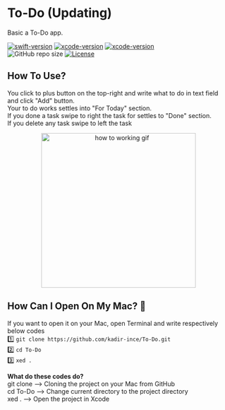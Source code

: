 # To-Do (Updating)
Basic a To-Do app. 

[![swift-version](https://img.shields.io/badge/swift-5-brightgreen.svg)](https://github.com/apple/swift) 
[![xcode-version](https://img.shields.io/badge/xcode-11-brightgreen)](https://developer.apple.com/xcode/) 
[![xcode-version](https://img.shields.io/badge/xcode-12%20beta-brightgreen)](https://developer.apple.com/xcode/) <br>
![GitHub repo size](https://img.shields.io/github/repo-size/kadir-ince/to-do)
[![License](https://img.shields.io/badge/License-Apache%202.0-blue.svg)](https://opensource.org/licenses/Apache-2.0) <br>

## How To Use? 
You click to plus button on the top-right and write what to do in text field and click "Add" button.<br>
Your to do works settles into "For Today" section. <br>
If you done a task swipe to right the task for settles to "Done" section. <br>
If you delete any task swipe to left the task <br>

<p align="center">
  <img src="https://github.com/kadir-ince/To-Do/blob/master/to-do.gif" width="350" alt="how to working gif">
</p>

## How Can I Open On My Mac?  🔨

If you want to open it on your Mac, open Terminal and write respectively below codes
<br>
1️⃣ ``` git clone https://github.com/kadir-ince/To-Do.git ```  <br>
2️⃣ ``` cd To-Do ``` <br>
3️⃣ ``` xed . ``` <br>

<b>What do these codes do?</b> <br>
git clone --> Cloning the project on your Mac from GitHub <br>
cd To-Do --> Change current directory to the project directory <br>
xed . --> Open the project in Xcode <br>
